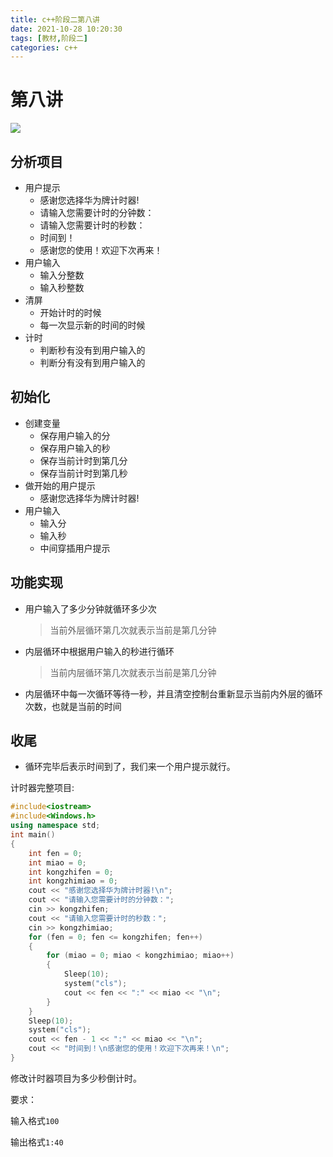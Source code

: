 ```yaml
---
title: c++阶段二第八讲
date: 2021-10-28 10:20:30
tags: [教材,阶段二] 
categories: c++
---
```


# 第八讲

![](https://gitee.com/gaoxianglong/picgo/raw/master/img/%E8%AE%A1%E6%97%B6%E5%99%A81%E6%BC%94%E7%A4%BA.gif)

## 分析项目

+ 用户提示
  + 感谢您选择华为牌计时器!
  + 请输入您需要计时的分钟数：
  + 请输入您需要计时的秒数：
  + 时间到！
  + 感谢您的使用！欢迎下次再来！
+ 用户输入
  + 输入分整数
  + 输入秒整数
+ 清屏
  + 开始计时的时候
  + 每一次显示新的时间的时候
+ 计时
  + 判断秒有没有到用户输入的
  + 判断分有没有到用户输入的

## 初始化

+ 创建变量
  + 保存用户输入的分
  + 保存用户输入的秒
  + 保存当前计时到第几分
  + 保存当前计时到第几秒
+ 做开始的用户提示
  + 感谢您选择华为牌计时器!
+ 用户输入
  + 输入分
  + 输入秒
  + 中间穿插用户提示

## 功能实现

- 用户输入了多少分钟就循环多少次

  > 当前外层循环第几次就表示当前是第几分钟

- 内层循环中根据用户输入的秒进行循环

  > 当前内层循环第几次就表示当前是第几分钟

- 内层循环中每一次循环等待一秒，并且清空控制台重新显示当前内外层的循环次数，也就是当前的时间

## 收尾

+ 循环完毕后表示时间到了，我们来一个用户提示就行。

计时器完整项目:

```c++
#include<iostream>
#include<Windows.h>
using namespace std;
int main()
{
	int fen = 0;
	int miao = 0;
	int kongzhifen = 0;
	int kongzhimiao = 0;
	cout << "感谢您选择华为牌计时器!\n";
	cout << "请输入您需要计时的分钟数：";
	cin >> kongzhifen;
	cout << "请输入您需要计时的秒数：";
	cin >> kongzhimiao;
	for (fen = 0; fen <= kongzhifen; fen++)
	{
		for (miao = 0; miao < kongzhimiao; miao++)
		{
			Sleep(10);
			system("cls");
			cout << fen << ":" << miao << "\n";
		}
	}
	Sleep(10);
	system("cls");
	cout << fen - 1 << ":" << miao << "\n";
	cout << "时间到！\n感谢您的使用！欢迎下次再来！\n";
}
```

修改计时器项目为多少秒倒计时。

要求：

输入格式`100`

输出格式`1:40`

